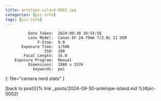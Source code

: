 ```yaml
---
title: antelope-island-0002.jpg
categories: [pic-info]
tags: [pic-info]
---
```


```text
          Date Taken:  2024:09:30 10:54:56
          Lens Model:  Canon EF 24-70mm f/2.8L II USM
              F-Stop:  9.0
       Exposure Time:  1/500
                 ISO:  100
        Focal Length:  35.0
    Exposure Program:  Manual
          Dimensions:  1980 x 1576
            keywords:  pei
```
{: file="camera nerd stats" }

[back to post]({% link _posts/2024-09-30-antelope-island.md %}#pic-0002)